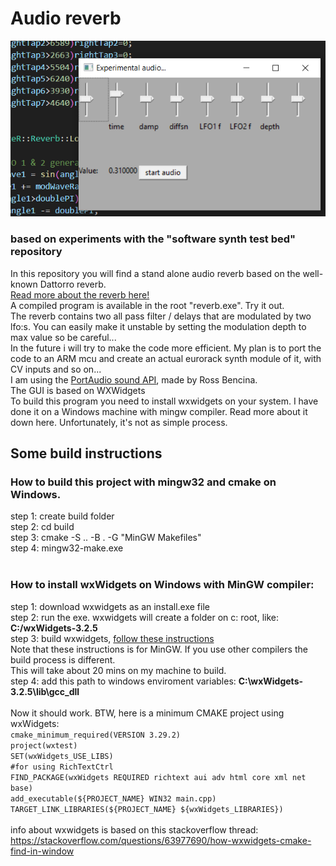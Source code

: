 # Audio reverb 
![Alt text](reverb.PNG?raw=true "Work of progress")<br>
### based on experiments with the "software synth test bed" repository
In this repository you will find a stand alone audio reverb based on the well-known Dattorro reverb.<br>
[Read more about the reverb here!](https://ccrma.stanford.edu/~dattorro/EffectDesignPart1.pdf)<br>
A compiled program is available in the root "reverb.exe". Try it out.<br>
The reverb contains two all pass filter / delays that are modulated by two lfo:s. You can easily make it unstable by setting the modulation depth to max value so be careful...<br>
In the future i will try to make the code more efficient. My plan is to port the code to an ARM mcu and create an actual eurorack synth module of it, with CV inputs and so on...
<br>
I am using the [PortAudio sound API](https://www.portaudio.com/), made by Ross Bencina.<br>
The GUI is based on WXWidgets<br>
To build this program you need to install wxwidgets on your system. I have done it on a Windows machine with mingw compiler. Read more about it down here. Unfortunately, it's not as simple process.<br>

## Some build instructions
### How to build this project with mingw32 and cmake on Windows.<br>

step 1: create build folder<br>
step 2: cd build<br>
step 3: cmake -S .. -B . -G "MinGW Makefiles"<br>
step 4: mingw32-make.exe<br>
<br>

### How to install wxWidgets on Windows with MinGW compiler:<br>
step 1: download wxwidgets as an install.exe file<br>
step 2: run the exe. wxwidgets will create a folder on c: root, like: **C:/wxWidgets-3.2.5**<br>
step 3: build wxwidgets, [follow these instructions](https://wiki.wxwidgets.org/Compiling_wxWidgets_with_MinGW)<br>
Note that these instructions is for MinGW. If you use other compilers the build process is different.<br>
This will take about 20 mins on my machine to build.<br>
step 4: add this path to windows enviroment variables: **C:\wxWidgets-3.2.5\lib\gcc_dll** <br>
<br>
Now it should work. BTW, here is a minimum CMAKE project using wxWidgets:
<br>
`cmake_minimum_required(VERSION 3.29.2)`<br>
`project(wxtest)`<br>
`SET(wxWidgets_USE_LIBS)`<br>
`#for using RichTextCtrl`<br>
`FIND_PACKAGE(wxWidgets REQUIRED richtext aui adv html core xml net base)` <br>
`add_executable(${PROJECT_NAME} WIN32 main.cpp)`<br>
`TARGET_LINK_LIBRARIES(${PROJECT_NAME} ${wxWidgets_LIBRARIES})`<br>
<br>
info about wxwidgets is based on this stackoverflow thread:
https://stackoverflow.com/questions/63977690/how-wxwidgets-cmake-find-in-window
